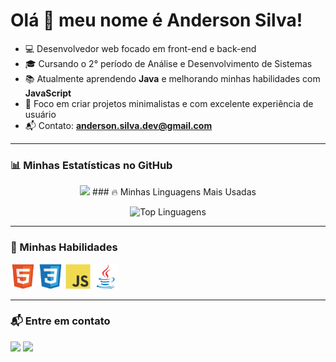 # Olá 👋 meu nome é Anderson Silva!

- 💻 Desenvolvedor web focado em front-end e back-end
- 🎓 Cursando o 2° período de Análise e Desenvolvimento de Sistemas
- 📚 Atualmente aprendendo **Java** e melhorando minhas habilidades com **JavaScript**
- 🚀 Foco em criar projetos minimalistas e com excelente experiência de usuário
- 📬 Contato: **anderson.silva.dev@gmail.com**

---

### 📊 Minhas Estatísticas no GitHub
<div align="center">
  <img height="150em" src="https://github-readme-stats.vercel.app/api?username=andersonsilva&show_icons=true&theme=radical&include_all_commits=true&count_private=true"/>
  ### 🔥 Minhas Linguagens Mais Usadas

![Top Linguagens](https://github-readme-stats.vercel.app/api/top-langs/?username=seu-usuario&layout=compact&langs_count=10&theme=radical)

</div>

---

### 🌟 Minhas Habilidades
<div>
  <img height="40" src="https://raw.githubusercontent.com/devicons/devicon/master/icons/html5/html5-original.svg" alt="HTML5">
  <img height="40" src="https://raw.githubusercontent.com/devicons/devicon/master/icons/css3/css3-original.svg" alt="CSS3">
  <img height="40" src="https://raw.githubusercontent.com/devicons/devicon/master/icons/javascript/javascript-original.svg" alt="JavaScript">
  <img height="40" src="https://raw.githubusercontent.com/devicons/devicon/master/icons/java/java-original.svg" alt="Java">
</div>

---

### 📬 Entre em contato
<a href="mailto:anderson.silva.dev@gmail.com"><img src="https://img.shields.io/badge/Gmail-D14836?style=for-the-badge&logo=gmail&logoColor=white"/></a>
<a href="https://www.linkedin.com/in/andersonsilva"><img src="https://img.shields.io/badge/LinkedIn-0077B5?style=for-the-badge&logo=linkedin&logoColor=white"/></a>
